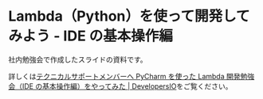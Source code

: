 # Lambda（Python）を使って開発してみよう - IDE の基本操作編
社内勉強会で作成したスライドの資料です。

詳しくは[テクニカルサポートメンバーへ PyCharm を使った Lambda 開発勉強会（IDE の基本操作編）をやってみた | DevelopersIO](https://dev.classmethod.jp/articles/sam-pycharm-technical-support-training/)をご覧ください。